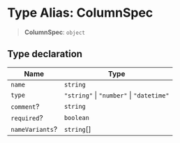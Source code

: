# Type Alias: ColumnSpec

> **ColumnSpec**: `object`

## Type declaration

| Name | Type |
| ------ | ------ |
| <a id="name"></a> `name` | `string` |
| <a id="type"></a> `type` | `"string"` \| `"number"` \| `"datetime"` |
| <a id="comment"></a> `comment`? | `string` |
| <a id="required"></a> `required`? | `boolean` |
| <a id="namevariants"></a> `nameVariants`? | `string`[] |
